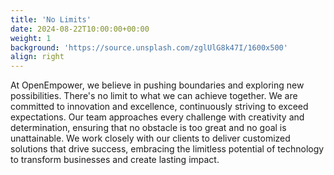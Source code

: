 ```yaml
---
title: 'No Limits'
date: 2024-08-22T10:00:00+00:00
weight: 1
background: 'https://source.unsplash.com/zglUlG8k47I/1600x500'
align: right
---
```


At OpenEmpower, we believe in pushing boundaries and exploring new possibilities. There's no limit to what we can achieve together. We are committed to innovation and excellence, continuously striving to exceed expectations. Our team approaches every challenge with creativity and determination, ensuring that no obstacle is too great and no goal is unattainable. We work closely with our clients to deliver customized solutions that drive success, embracing the limitless potential of technology to transform businesses and create lasting impact.
